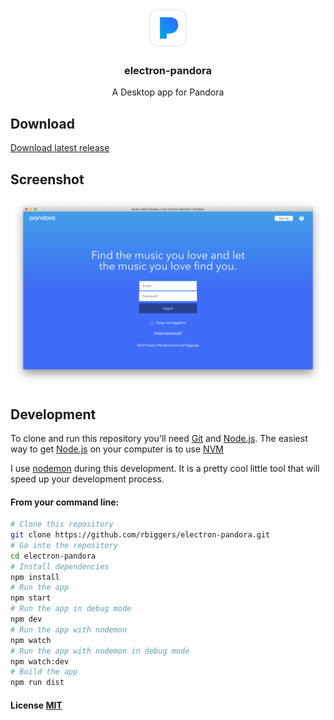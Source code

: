 <p align="center">
  <img src="assets/icon/icon.png" width="64">
  <h3 align="center">electron-pandora</h3>
  <p align="center">A Desktop app for Pandora<p>
</p>

## Download

[Download latest release]() 
 
## Screenshot

<img src="assets/screenshot/screenshot.png" width="640">

## Development

To clone and run this repository you'll need [Git](https://git-scm.com) and [Node.js](https://nodejs.org/en/download/). The easiest way to get [Node.js](https://nodejs.org/en/download/) on your computer is to use [NVM](https://github.com/creationix/nvm)

I use [nodemon](https://nodemon.io/) during this development. It is a pretty cool little tool that will speed up your development process.

#### From your command line:

```bash
# Clone this repository
git clone https://github.com/rbiggers/electron-pandora.git
# Go into the repository
cd electron-pandora
# Install dependencies
npm install
# Run the app
npm start
# Run the app in debug mode
npm dev
# Run the app with nodemon
npm watch
# Run the app with nodemon in debug mode
npm watch:dev
# Build the app
npm run dist
```

#### License [MIT](LICENSE.md)
 